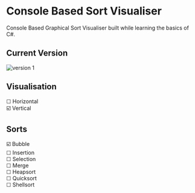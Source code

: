# Console Based Sort Visualiser

Console Based Graphical Sort Visualiser built while learning the basics of C#.

## Current Version
<img src="https://github.com/gschandan/console-sort-visualiser/blob/main/images/Bubble%20Console%20Sort.gif?raw=true" alt="version 1">

## Visualisation  
☐ Horizontal  
☑️ Vertical  

## Sorts  
☑️ Bubble  
☐ Insertion  
☐ Selection  
☐ Merge   
☐ Heapsort  
☐ Quicksort  
☐ Shellsort  
